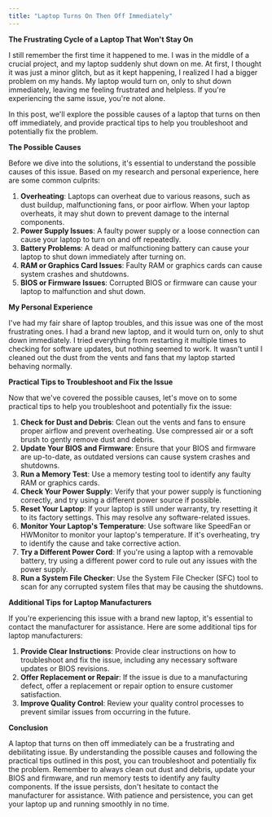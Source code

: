 ```yaml
---
title: "Laptop Turns On Then Off Immediately"
---
```


**The Frustrating Cycle of a Laptop That Won't Stay On**

I still remember the first time it happened to me. I was in the middle of a crucial project, and my laptop suddenly shut down on me. At first, I thought it was just a minor glitch, but as it kept happening, I realized I had a bigger problem on my hands. My laptop would turn on, only to shut down immediately, leaving me feeling frustrated and helpless. If you're experiencing the same issue, you're not alone.

In this post, we'll explore the possible causes of a laptop that turns on then off immediately, and provide practical tips to help you troubleshoot and potentially fix the problem.

**The Possible Causes**

Before we dive into the solutions, it's essential to understand the possible causes of this issue. Based on my research and personal experience, here are some common culprits:

1. **Overheating**: Laptops can overheat due to various reasons, such as dust buildup, malfunctioning fans, or poor airflow. When your laptop overheats, it may shut down to prevent damage to the internal components.
2. **Power Supply Issues**: A faulty power supply or a loose connection can cause your laptop to turn on and off repeatedly.
3. **Battery Problems**: A dead or malfunctioning battery can cause your laptop to shut down immediately after turning on.
4. **RAM or Graphics Card Issues**: Faulty RAM or graphics cards can cause system crashes and shutdowns.
5. **BIOS or Firmware Issues**: Corrupted BIOS or firmware can cause your laptop to malfunction and shut down.

**My Personal Experience**

I've had my fair share of laptop troubles, and this issue was one of the most frustrating ones. I had a brand new laptop, and it would turn on, only to shut down immediately. I tried everything from restarting it multiple times to checking for software updates, but nothing seemed to work. It wasn't until I cleaned out the dust from the vents and fans that my laptop started behaving normally.

**Practical Tips to Troubleshoot and Fix the Issue**

Now that we've covered the possible causes, let's move on to some practical tips to help you troubleshoot and potentially fix the issue:

1. **Check for Dust and Debris**: Clean out the vents and fans to ensure proper airflow and prevent overheating. Use compressed air or a soft brush to gently remove dust and debris.
2. **Update Your BIOS and Firmware**: Ensure that your BIOS and firmware are up-to-date, as outdated versions can cause system crashes and shutdowns.
3. **Run a Memory Test**: Use a memory testing tool to identify any faulty RAM or graphics cards.
4. **Check Your Power Supply**: Verify that your power supply is functioning correctly, and try using a different power source if possible.
5. **Reset Your Laptop**: If your laptop is still under warranty, try resetting it to its factory settings. This may resolve any software-related issues.
6. **Monitor Your Laptop's Temperature**: Use software like SpeedFan or HWMonitor to monitor your laptop's temperature. If it's overheating, try to identify the cause and take corrective action.
7. **Try a Different Power Cord**: If you're using a laptop with a removable battery, try using a different power cord to rule out any issues with the power supply.
8. **Run a System File Checker**: Use the System File Checker (SFC) tool to scan for any corrupted system files that may be causing the shutdowns.

**Additional Tips for Laptop Manufacturers**

If you're experiencing this issue with a brand new laptop, it's essential to contact the manufacturer for assistance. Here are some additional tips for laptop manufacturers:

1. **Provide Clear Instructions**: Provide clear instructions on how to troubleshoot and fix the issue, including any necessary software updates or BIOS revisions.
2. **Offer Replacement or Repair**: If the issue is due to a manufacturing defect, offer a replacement or repair option to ensure customer satisfaction.
3. **Improve Quality Control**: Review your quality control processes to prevent similar issues from occurring in the future.

**Conclusion**

A laptop that turns on then off immediately can be a frustrating and debilitating issue. By understanding the possible causes and following the practical tips outlined in this post, you can troubleshoot and potentially fix the problem. Remember to always clean out dust and debris, update your BIOS and firmware, and run memory tests to identify any faulty components. If the issue persists, don't hesitate to contact the manufacturer for assistance. With patience and persistence, you can get your laptop up and running smoothly in no time.